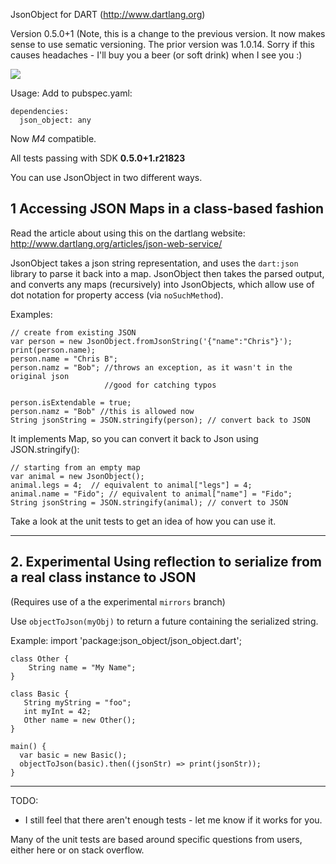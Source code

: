 JsonObject for DART (http://www.dartlang.org)

Version 0.5.0+1
(Note, this is a change to the previous version.  It now makes sense to use 
sematic versioning.  The prior version was 1.0.14.  Sorry if this causes 
headaches - I'll buy you a beer (or soft drink) when I see you :)

[![](https://drone.io/chrisbu/json_object/status.png)](https://drone.io/chrisbu/json_object/latest)

Usage: Add to pubspec.yaml:

    dependencies:
  	  json_object: any    

Now *M4* compatible.

All tests passing with SDK **0.5.0+1.r21823**



You can use JsonObject in two different ways.  

## 1 Accessing JSON Maps in a class-based fashion

Read the article about using this on the dartlang website: http://www.dartlang.org/articles/json-web-service/

JsonObject takes a json string representation, and uses the `dart:json` library to parse 
it back into a map.  JsonObject then takes the parsed output, 
and converts any maps (recursively) into 
JsonObjects, which allow use of dot notation for property access 
(via `noSuchMethod`).    

Examples:

    // create from existing JSON
    var person = new JsonObject.fromJsonString('{"name":"Chris"}');
    print(person.name);
    person.name = "Chris B";
    person.namz = "Bob"; //throws an exception, as it wasn't in the original json
                         //good for catching typos
                          
    person.isExtendable = true;
    person.namz = "Bob" //this is allowed now
    String jsonString = JSON.stringify(person); // convert back to JSON

It implements Map, so you can convert it back to Json using JSON.stringify():
    
    // starting from an empty map
    var animal = new JsonObject();  
    animal.legs = 4;  // equivalent to animal["legs"] = 4;
    animal.name = "Fido"; // equivalent to animal["name"] = "Fido";
    String jsonString = JSON.stringify(animal); // convert to JSON
    

Take a look at the unit tests to get an idea of how you can use it.

---- 

## 2. Experimental Using reflection to serialize from a real class instance to JSON

(Requires use of a the experimental `mirrors` branch)


Use `objectToJson(myObj)` to return a future containing the serialized string.

Example:
    import 'package:json_object/json_object.dart'; 
   
   	class Other {
   		String name = "My Name";
   	}
   
    class Basic {
       String myString = "foo";
       int myInt = 42;
       Other name = new Other();
    }
    
    main() {
      var basic = new Basic();
      objectToJson(basic).then((jsonStr) => print(jsonStr));
    }
  
----



TODO:
* I still feel that there aren't enough tests - let me know if it works for you.

Many of the unit tests are based around specific questions from users, 
either here or on stack overflow.

